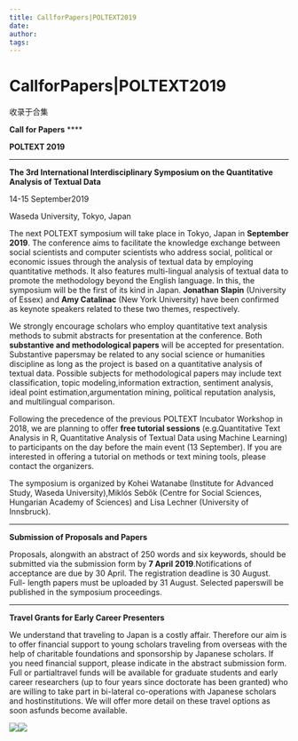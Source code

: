```yaml
---
title: CallforPapers|POLTEXT2019
date: 
author: 
tags: 
---
```

# CallforPapers|POLTEXT2019


收录于合集

**Call for Papers** ****

**POLTEXT 2019**

  

 ****

**The 3rd International Interdisciplinary Symposium on the Quantitative
Analysis of Textual Data**

  

14-15 September2019

Waseda University, Tokyo, Japan

The next POLTEXT symposium will take place in Tokyo, Japan in **September
2019**. The conference aims to facilitate the knowledge exchange between
social scientists and computer scientists who address social, political or
economic issues through the analysis of textual data by employing quantitative
methods. It also features multi-lingual analysis of textual data to promote
the methodology beyond the English language. In this, the symposium will be
the first of its kind in Japan. **Jonathan Slapin** (University of Essex) and
**Amy Catalinac** (New York University) have been confirmed as keynote
speakers related to these two themes, respectively.

  

We strongly encourage scholars who employ quantitative text analysis methods
to submit abstracts for presentation at the conference. Both **substantive and
methodological papers** will be accepted for presentation. Substantive
papersmay be related to any social science or humanities discipline as long as
the project is based on a quantitative analysis of textual data. Possible
subjects for methodological papers may include text classification, topic
modeling,information extraction, sentiment analysis, ideal point
estimation,argumentation mining, political reputation analysis, and
multilingual comparison.

  

Following the precedence of the previous POLTEXT Incubator Workshop in 2018,
we are planning to offer **free tutorial sessions** (e.g.Quantitative Text
Analysis in R, Quantitative Analysis of Textual Data using Machine Learning)
to participants on the day before the main event (13 September). If you are
interested in offering a tutorial on methods or text mining tools, please
contact the organizers.

  

The symposium is organized by Kohei Watanabe (Institute for Advanced Study,
Waseda University),Miklós Sebők (Centre for Social Sciences, Hungarian Academy
of Sciences) and Lisa Lechner (University of Innsbruck).

  

****

**Submission of Proposals and Papers**

Proposals, alongwith an abstract of 250 words and six keywords, should be
submitted via the submission form by **7 April 2019**.Notifications of
acceptance are due by 30 April. The registration deadline is 30 August. Full-
length papers must be uploaded by 31 August. Selected paperswill be published
in the symposium proceedings.

  

****

**Travel Grants for Early Career Presenters**

We understand that traveling to Japan is a costly affair. Therefore our aim is
to offer financial support to young scholars traveling from overseas with the
help of charitable foundations and sponsorship by Japanese scholars. If you
need financial support, please indicate in the abstract submission form. Full
or partialtravel funds will be available for graduate students and early
career researchers (up to four years since doctorate has been granted) who are
willing to take part in bi-lateral co-operations with Japanese scholars and
hostinstitutions. We will offer more detail on these travel options as soon
asfunds become available.

  

  

![](/images/451/2.jpeg)![](/images/451/3.jpeg)

  

